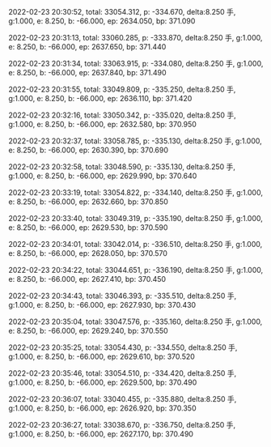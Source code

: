 2022-02-23 20:30:52, total: 33054.312, p: -334.670, delta:8.250 手, g:1.000, e: 8.250, b: -66.000, ep: 2634.050, bp: 371.090

2022-02-23 20:31:13, total: 33060.285, p: -333.870, delta:8.250 手, g:1.000, e: 8.250, b: -66.000, ep: 2637.650, bp: 371.440

2022-02-23 20:31:34, total: 33063.915, p: -334.080, delta:8.250 手, g:1.000, e: 8.250, b: -66.000, ep: 2637.840, bp: 371.490

2022-02-23 20:31:55, total: 33049.809, p: -335.250, delta:8.250 手, g:1.000, e: 8.250, b: -66.000, ep: 2636.110, bp: 371.420

2022-02-23 20:32:16, total: 33050.342, p: -335.020, delta:8.250 手, g:1.000, e: 8.250, b: -66.000, ep: 2632.580, bp: 370.950

2022-02-23 20:32:37, total: 33058.785, p: -335.130, delta:8.250 手, g:1.000, e: 8.250, b: -66.000, ep: 2630.390, bp: 370.690

2022-02-23 20:32:58, total: 33048.590, p: -335.130, delta:8.250 手, g:1.000, e: 8.250, b: -66.000, ep: 2629.990, bp: 370.640

2022-02-23 20:33:19, total: 33054.822, p: -334.140, delta:8.250 手, g:1.000, e: 8.250, b: -66.000, ep: 2632.660, bp: 370.850

2022-02-23 20:33:40, total: 33049.319, p: -335.190, delta:8.250 手, g:1.000, e: 8.250, b: -66.000, ep: 2629.530, bp: 370.590

2022-02-23 20:34:01, total: 33042.014, p: -336.510, delta:8.250 手, g:1.000, e: 8.250, b: -66.000, ep: 2628.050, bp: 370.570

2022-02-23 20:34:22, total: 33044.651, p: -336.190, delta:8.250 手, g:1.000, e: 8.250, b: -66.000, ep: 2627.410, bp: 370.450

2022-02-23 20:34:43, total: 33046.393, p: -335.510, delta:8.250 手, g:1.000, e: 8.250, b: -66.000, ep: 2627.930, bp: 370.430

2022-02-23 20:35:04, total: 33047.576, p: -335.160, delta:8.250 手, g:1.000, e: 8.250, b: -66.000, ep: 2629.240, bp: 370.550

2022-02-23 20:35:25, total: 33054.430, p: -334.550, delta:8.250 手, g:1.000, e: 8.250, b: -66.000, ep: 2629.610, bp: 370.520

2022-02-23 20:35:46, total: 33054.510, p: -334.420, delta:8.250 手, g:1.000, e: 8.250, b: -66.000, ep: 2629.500, bp: 370.490

2022-02-23 20:36:07, total: 33040.455, p: -335.880, delta:8.250 手, g:1.000, e: 8.250, b: -66.000, ep: 2626.920, bp: 370.350

2022-02-23 20:36:27, total: 33038.670, p: -336.750, delta:8.250 手, g:1.000, e: 8.250, b: -66.000, ep: 2627.170, bp: 370.490